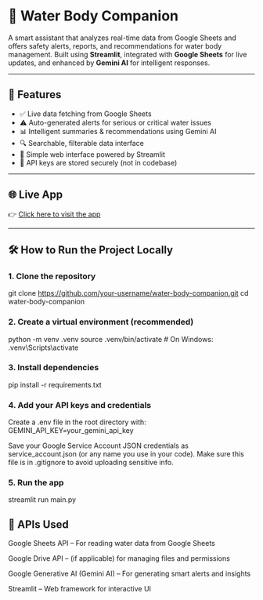 # 🌊 Water Body Companion

A smart assistant that analyzes real-time data from Google Sheets and offers safety alerts, reports, and recommendations for water body management. Built using **Streamlit**, integrated with **Google Sheets** for live updates, and enhanced by **Gemini AI** for intelligent responses.

---

## 🚀 Features

- ✅ Live data fetching from Google Sheets
- ⚠️ Auto-generated alerts for serious or critical water issues
- 📊 Intelligent summaries & recommendations using Gemini AI
- 🔍 Searchable, filterable data interface
- 📱 Simple web interface powered by Streamlit
- 🔐 API keys are stored securely (not in codebase)

---

## 🌐 Live App

👉 [Click here to visit the app](https://water-body-companion.streamlit.app/)

---

## 🛠 How to Run the Project Locally

### 1. Clone the repository
git clone https://github.com/your-username/water-body-companion.git
cd water-body-companion

### 2. Create a virtual environment (recommended)
python -m venv .venv
source .venv/bin/activate    # On Windows: .venv\Scripts\activate

### 3. Install dependencies
pip install -r requirements.txt

### 4. Add your API keys and credentials
Create a .env file in the root directory with:
GEMINI_API_KEY=your_gemini_api_key

Save your Google Service Account JSON credentials as service_account.json (or any name you use in your code).
Make sure this file is in .gitignore to avoid uploading sensitive info.

### 5. Run the app
streamlit run main.py

## 🔌 APIs Used
Google Sheets API – For reading water data from Google Sheets

Google Drive API – (if applicable) for managing files and permissions

Google Generative AI (Gemini AI) – For generating smart alerts and insights

Streamlit – Web framework for interactive UI


